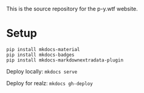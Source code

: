This is the source repository for the p-y.wtf website.

# Setup

```
pip install mkdocs-material
pip install mkdocs-badges
pip install mkdocs-markdownextradata-plugin
```

Deploy locally: `mkdocs serve`

Deploy for realz: `mkdocs gh-deploy`